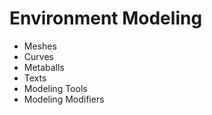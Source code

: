 # Environment Modeling
- Meshes
- Curves
- Metaballs
- Texts
- Modeling Tools
- Modeling Modifiers  
